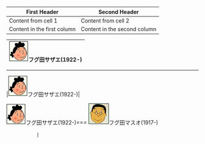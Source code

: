 First Header | Second Header |
------------ | ------------- |
Content from cell 1 | Content from cell 2
Content in the first column | Content in the second column

![フグ田サザエ](/images/F/Fuguta_Sazae_フグ田サザエ_1922.png)フグ田サザエ(1922-) |
----------------------------------------------------------------------------- |

------------------------------------------------------------------------------
|![フグ田サザエ](/images/F/Fuguta_Sazae_フグ田サザエ_1922.png)フグ田サザエ(1922-)|



![フグ田サザエ](/images/F/Fuguta_Sazae_フグ田サザエ_1922.png)フグ田サザエ(1922-)===
![フグ田マスオ](/images/F/Fuguta_Masuo_フグ田マスオ_1917.png)フグ田マスオ(1917-)

               |
